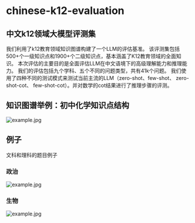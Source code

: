 # chinese-k12-evaluation
## 中文k12领域大模型评测集

我们利用了k12教育领域知识图谱构建了一个LLM的评估基准。
该评测集包括500+个一级知识点和1900+个二级知识点，基本涵盖了K12教育领域的全面知识。
本次评估的主要目的是全面评估LLM在中文语境下的高级理解能力和推理能力。
我们的评估包括九个学科、五个不同的问题类型，共有41k个问题。
我们使用了四种不同的测试模式来测试当前主流的LLM（zero-shot、few-shot、 zero-shot-cot、 few-shot-cot）。并对数学的cot结果进行了推理步骤的评测。

## 知识图谱举例：初中化学知识点结构
![example.jpg](https://github.com/youweihao-tal/chinese-k12-evaluation/blob/main/images/che.png)


## 例子

文科和理科的题目例子
### 政治
![example.jpg](https://github.com/youweihao-tal/chinese-k12-evaluation/blob/main/images/exp5.png)

### 生物
![example.jpg](https://github.com/youweihao-tal/chinese-k12-evaluation/blob/main/images/exp4.png)

